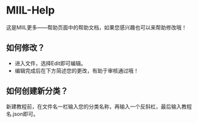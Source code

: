 # MIIL-Help
这是MIIL更多——帮助页面中的帮助文档，如果您感兴趣也可以来帮助修改哦！
## 如何修改？
- 进入文件，选择Edit即可编辑。
- 编辑完成后在下方简述您的更改，有助于审核通过哦！
## 如何创建新分类？
新建教程前，在文件名一栏输入您的分类名称，再输入一个反斜杠，最后输入教程名.json即可。
